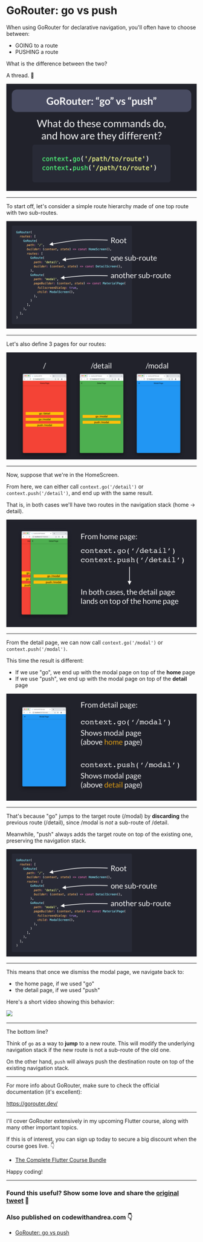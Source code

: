 # GoRouter: go vs push

When using GoRouter for declarative navigation, you'll often have to choose between:

- GOING to a route
- PUSHING a route

What is the difference between the two?

A thread. 🧵

![](036.1-go-vs-push.png)

---

To start off, let's consider a simple route hierarchy made of one top route with two sub-routes.

![](036.2-route-hierarchy.png)

---

Let's also define 3 pages for our routes:

![](036.3-screens.png)

---

Now, suppose that we're in the HomeScreen.

From here, we can either call `context.go('/detail')` or `context.push('/detail')`, and end up with the same result.

That is, in both cases we'll have two routes in the navigation stack (home → detail).

![](036.4-screens.png)

---

From the detail page, we can now call `context.go('/modal')` or `context.push('/modal')`.

This time the result is different:

- If we use "go", we end up with the modal page on top of the **home** page
- If we use "push", we end up with the modal page on top of the **detail** page

![](036.5-screens.png)

---

That's because "go" jumps to the target route (/modal) by **discarding** the previous route (/detail), since /modal is *not* a sub-route of /detail.

Meanwhile, "push" always adds the target route on top of the existing one, preserving the navigation stack.

![](036.2-route-hierarchy.png)

---

This means that once we dismiss the modal page, we navigate back to:

- the home page, if we used "go"
- the detail page, if we used "push"

Here's a short video showing this behavior:

![](https://codewithandrea.com/articles/flutter-navigation-gorouter-go-vs-push/images/go-router-go-vs-push.gif)

---

The bottom line?

Think of `go` as a way to **jump** to a new route. This will modify the underlying navigation stack if the new route is not a sub-route of the old one.

On the other hand, `push` will always push the destination route on top of the existing navigation stack.

---

For more info about GoRouter, make sure to check the official documentation (it's excellent):

https://gorouter.dev/

---

I'll cover GoRouter extensively in my upcoming Flutter course, along with many other important topics.

If this is of interest, you can sign up today to secure a big discount when the course goes live. 👇

- [The Complete Flutter Course Bundle](https://codewithandrea.com/courses/complete-flutter-bundle/)

Happy coding!

---

### Found this useful? Show some love and share the [original tweet](https://twitter.com/biz84/status/1501603042982080520) 🙏

### Also published on codewithandrea.com 👇

- [GoRouter: go vs push](https://codewithandrea.com/articles/flutter-navigation-gorouter-go-vs-push/)